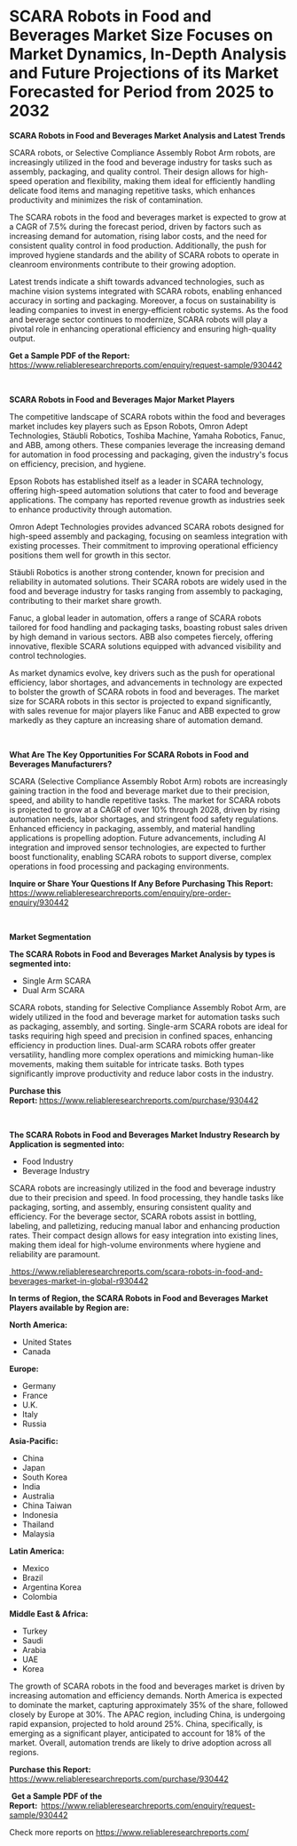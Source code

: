 <p><h1>SCARA Robots in Food and Beverages Market Size Focuses on Market Dynamics, In-Depth Analysis and Future Projections of its Market Forecasted for Period from 2025 to 2032</h1></p><p><strong>SCARA Robots in Food and Beverages Market Analysis and Latest Trends</strong></p>
<p><p>SCARA robots, or Selective Compliance Assembly Robot Arm robots, are increasingly utilized in the food and beverage industry for tasks such as assembly, packaging, and quality control. Their design allows for high-speed operation and flexibility, making them ideal for efficiently handling delicate food items and managing repetitive tasks, which enhances productivity and minimizes the risk of contamination.</p><p>The SCARA robots in the food and beverages market is expected to grow at a CAGR of 7.5% during the forecast period, driven by factors such as increasing demand for automation, rising labor costs, and the need for consistent quality control in food production. Additionally, the push for improved hygiene standards and the ability of SCARA robots to operate in cleanroom environments contribute to their growing adoption.</p><p>Latest trends indicate a shift towards advanced technologies, such as machine vision systems integrated with SCARA robots, enabling enhanced accuracy in sorting and packaging. Moreover, a focus on sustainability is leading companies to invest in energy-efficient robotic systems. As the food and beverage sector continues to modernize, SCARA robots will play a pivotal role in enhancing operational efficiency and ensuring high-quality output.</p></p>
<p><strong>Get a Sample PDF of the Report:&nbsp;</strong> <a href="https://www.reliableresearchreports.com/enquiry/request-sample/930442?utm_campaign=3063&utm_medium=2&utm_source=Github&utm_content=ia&utm_term=21032025&utm_id=scara-robots-in-food-and-beverages">https://www.reliableresearchreports.com/enquiry/request-sample/930442</a></p>
<p>&nbsp;</p>
<p><strong>SCARA Robots in Food and Beverages Major Market Players</strong></p>
<p><p>The competitive landscape of SCARA robots within the food and beverages market includes key players such as Epson Robots, Omron Adept Technologies, Stäubli Robotics, Toshiba Machine, Yamaha Robotics, Fanuc, and ABB, among others. These companies leverage the increasing demand for automation in food processing and packaging, given the industry's focus on efficiency, precision, and hygiene.</p><p>Epson Robots has established itself as a leader in SCARA technology, offering high-speed automation solutions that cater to food and beverage applications. The company has reported revenue growth as industries seek to enhance productivity through automation. </p><p>Omron Adept Technologies provides advanced SCARA robots designed for high-speed assembly and packaging, focusing on seamless integration with existing processes. Their commitment to improving operational efficiency positions them well for growth in this sector.</p><p>Stäubli Robotics is another strong contender, known for precision and reliability in automated solutions. Their SCARA robots are widely used in the food and beverage industry for tasks ranging from assembly to packaging, contributing to their market share growth.</p><p>Fanuc, a global leader in automation, offers a range of SCARA robots tailored for food handling and packaging tasks, boasting robust sales driven by high demand in various sectors. ABB also competes fiercely, offering innovative, flexible SCARA solutions equipped with advanced visibility and control technologies.</p><p>As market dynamics evolve, key drivers such as the push for operational efficiency, labor shortages, and advancements in technology are expected to bolster the growth of SCARA robots in food and beverages. The market size for SCARA robots in this sector is projected to expand significantly, with sales revenue for major players like Fanuc and ABB expected to grow markedly as they capture an increasing share of automation demand.</p></p>
<p>&nbsp;</p>
<p><strong>What Are The Key Opportunities For SCARA Robots in Food and Beverages Manufacturers?</strong></p>
<p><p>SCARA (Selective Compliance Assembly Robot Arm) robots are increasingly gaining traction in the food and beverage market due to their precision, speed, and ability to handle repetitive tasks. The market for SCARA robots is projected to grow at a CAGR of over 10% through 2028, driven by rising automation needs, labor shortages, and stringent food safety regulations. Enhanced efficiency in packaging, assembly, and material handling applications is propelling adoption. Future advancements, including AI integration and improved sensor technologies, are expected to further boost functionality, enabling SCARA robots to support diverse, complex operations in food processing and packaging environments.</p></p>
<p><strong>Inquire or Share Your Questions If Any Before Purchasing This Report:</strong> <a href="https://www.reliableresearchreports.com/enquiry/pre-order-enquiry/930442?utm_campaign=3063&utm_medium=2&utm_source=Github&utm_content=ia&utm_term=21032025&utm_id=scara-robots-in-food-and-beverages">https://www.reliableresearchreports.com/enquiry/pre-order-enquiry/930442</a></p>
<p>&nbsp;</p>
<p><strong>Market Segmentation</strong></p>
<p><strong>The SCARA Robots in Food and Beverages Market Analysis by types is segmented into:</strong></p>
<p><ul><li>Single Arm SCARA</li><li>Dual Arm SCARA</li></ul></p>
<p><p>SCARA robots, standing for Selective Compliance Assembly Robot Arm, are widely utilized in the food and beverage market for automation tasks such as packaging, assembly, and sorting. Single-arm SCARA robots are ideal for tasks requiring high speed and precision in confined spaces, enhancing efficiency in production lines. Dual-arm SCARA robots offer greater versatility, handling more complex operations and mimicking human-like movements, making them suitable for intricate tasks. Both types significantly improve productivity and reduce labor costs in the industry.</p></p>
<p><strong>Purchase this Report:&nbsp;</strong><a href="https://www.reliableresearchreports.com/purchase/930442?utm_campaign=3063&utm_medium=2&utm_source=Github&utm_content=ia&utm_term=21032025&utm_id=scara-robots-in-food-and-beverages">https://www.reliableresearchreports.com/purchase/930442</a></p>
<p>&nbsp;</p>
<p><strong>The SCARA Robots in Food and Beverages Market Industry Research by Application is segmented into:</strong></p>
<p><ul><li>Food Industry</li><li>Beverage Industry</li></ul></p>
<p><p>SCARA robots are increasingly utilized in the food and beverage industry due to their precision and speed. In food processing, they handle tasks like packaging, sorting, and assembly, ensuring consistent quality and efficiency. For the beverage sector, SCARA robots assist in bottling, labeling, and palletizing, reducing manual labor and enhancing production rates. Their compact design allows for easy integration into existing lines, making them ideal for high-volume environments where hygiene and reliability are paramount.</p></p>
<p><a href="https://www.reliableresearchreports.com/scara-robots-in-food-and-beverages-market-in-global-r930442?utm_campaign=3063&utm_medium=2&utm_source=Github&utm_content=ia&utm_term=21032025&utm_id=scara-robots-in-food-and-beverages">&nbsp;https://www.reliableresearchreports.com/scara-robots-in-food-and-beverages-market-in-global-r930442</a></p>
<p><strong>In terms of Region, the SCARA Robots in Food and Beverages Market Players available by Region are:</strong></p>
<p>
    <p> <strong> North America: </strong>
        <ul>
            <li>United States</li>
            <li>Canada</li>
        </ul>
        </p> 
    <p> <strong> Europe: </strong>
        <ul>
            <li>Germany</li>
            <li>France</li>
            <li>U.K.</li>
            <li>Italy</li>
            <li>Russia</li>
        </ul>
        </p> 
    <p> <strong> Asia-Pacific: </strong>
        <ul>
            <li>China</li>
            <li>Japan</li>
            <li>South Korea</li>
            <li>India</li>
            <li>Australia</li>
            <li>China Taiwan</li>
            <li>Indonesia</li>
            <li>Thailand</li>
            <li>Malaysia</li>
        </ul>
        </p> 
    <p> <strong> Latin America: </strong>
        <ul>
            <li>Mexico</li>
            <li>Brazil</li>
            <li>Argentina Korea</li>
            <li>Colombia</li>
        </ul>
        </p> 
    <p> <strong> Middle East & Africa: </strong>
        <ul>
            <li>Turkey</li>
            <li>Saudi</li>
            <li>Arabia</li>
            <li>UAE</li>
            <li>Korea</li>
        </ul>
    </p>
    </p>
<p><p>The growth of SCARA robots in the food and beverages market is driven by increasing automation and efficiency demands. North America is expected to dominate the market, capturing approximately 35% of the share, followed closely by Europe at 30%. The APAC region, including China, is undergoing rapid expansion, projected to hold around 25%. China, specifically, is emerging as a significant player, anticipated to account for 18% of the market. Overall, automation trends are likely to drive adoption across all regions.</p></p>
<p><strong>Purchase this Report: </strong><a href="https://www.reliableresearchreports.com/purchase/930442?utm_campaign=3063&utm_medium=2&utm_source=Github&utm_content=ia&utm_term=21032025&utm_id=scara-robots-in-food-and-beverages">https://www.reliableresearchreports.com/purchase/930442</a></p>
<p>&nbsp;<strong>Get a Sample PDF of the Report:&nbsp;&nbsp;</strong><a href="https://www.reliableresearchreports.com/enquiry/request-sample/930442?utm_campaign=3063&utm_medium=2&utm_source=Github&utm_content=ia&utm_term=21032025&utm_id=scara-robots-in-food-and-beverages">https://www.reliableresearchreports.com/enquiry/request-sample/930442</a></p>
<p><strong></strong></p>
<p>Check more reports on <a href="https://www.reliableresearchreports.com/?utm_campaign=3063&utm_medium=2&utm_source=Github&utm_content=ia&utm_term=21032025&utm_id=scara-robots-in-food-and-beverages">https://www.reliableresearchreports.com/</a></p>